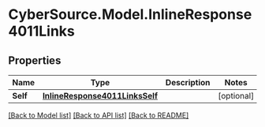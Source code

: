 # CyberSource.Model.InlineResponse4011Links
## Properties

Name | Type | Description | Notes
------------ | ------------- | ------------- | -------------
**Self** | [**InlineResponse4011LinksSelf**](InlineResponse4011LinksSelf.md) |  | [optional] 

[[Back to Model list]](../README.md#documentation-for-models) [[Back to API list]](../README.md#documentation-for-api-endpoints) [[Back to README]](../README.md)

